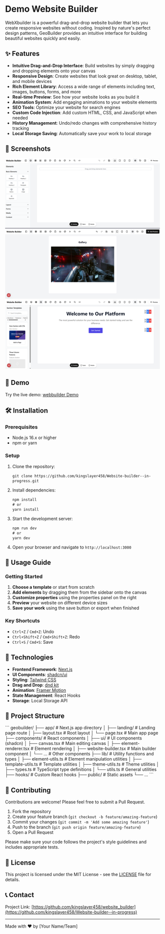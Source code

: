 # Demo Website Builder

WebXbuilder is a powerful drag-and-drop website builder that lets you create responsive websites without coding. Inspired by nature's perfect design patterns, GeoBuilder provides an intuitive interface for building beautiful websites quickly and easily.

## ✨ Features

- **Intuitive Drag-and-Drop Interface**: Build websites by simply dragging and dropping elements onto your canvas
- **Responsive Design**: Create websites that look great on desktop, tablet, and mobile devices
- **Rich Element Library**: Access a wide range of elements including text, images, buttons, forms, and more
- **Real-time Preview**: See how your website looks as you build it
- **Animation System**: Add engaging animations to your website elements
- **SEO Tools**: Optimize your website for search engines
- **Custom Code Injection**: Add custom HTML, CSS, and JavaScript when needed
- **History Management**: Undo/redo changes with comprehensive history tracking
- **Local Storage Saving**: Automatically save your work to local storage

## 📸 Screenshots

![Builder Interface](builder1.png)
![Responsive Preview](builder2.png)
![Template Selection](builder3.png)

## 🚀 Demo

Try the live demo: [webbuilder Demo](https://v0-drag-and-drop-prototype-lyart.vercel.app/)

## 🛠️ Installation

### Prerequisites

- Node.js 16.x or higher
- npm or yarn

### Setup

1. Clone the repository:
   ```
   git clone https://github.com/kingslayer458/Website-builder--in-progress.git

   ```

2. Install dependencies:
   ```
   npm install
   # or
   yarn install
   ```

3. Start the development server:
   ```
   npm run dev
   # or
   yarn dev
   ```

4. Open your browser and navigate to `http://localhost:3000`

## 📖 Usage Guide

### Getting Started

1. **Choose a template** or start from scratch
2. **Add elements** by dragging them from the sidebar onto the canvas
3. **Customize properties** using the properties panel on the right
4. **Preview** your website on different device sizes
5. **Save your work** using the save button or export when finished

### Key Shortcuts

- `Ctrl+Z` / `Cmd+Z`: Undo
- `Ctrl+Shift+Z` / `Cmd+Shift+Z`: Redo
- `Ctrl+S` / `Cmd+S`: Save

## 🔧 Technologies

- **Frontend Framework**: [Next.js](https://nextjs.org/)
- **UI Components**: [shadcn/ui](https://ui.shadcn.com/)
- **Styling**: [Tailwind CSS](https://tailwindcss.com/)
- **Drag and Drop**: [dnd kit](https://dndkit.com/)
- **Animation**: [Framer Motion](https://www.framer.com/motion/)
- **State Management**: React Hooks
- **Storage**: Local Storage API

## 📁 Project Structure

\`\`\`
geobuilder/
├── app/                  # Next.js app directory
│   ├── landing/          # Landing page route
│   ├── layout.tsx        # Root layout
│   └── page.tsx          # Main app page
├── components/           # React components
│   ├── ui/               # UI components (shadcn)
│   ├── canvas.tsx        # Main editing canvas
│   ├── element-renderer.tsx # Element rendering
│   ├── website-builder.tsx  # Main builder component
│   └── ...               # Other components
├── lib/                  # Utility functions and types
│   ├── element-utils.ts  # Element manipulation utilities
│   ├── template-utils.ts # Template utilities
│   ├── theme-utils.ts    # Theme utilities
│   ├── types.ts          # TypeScript type definitions
│   └── utils.ts          # General utilities
├── hooks/                # Custom React hooks
├── public/               # Static assets
└── ...
\`\`\`

## 👥 Contributing

Contributions are welcome! Please feel free to submit a Pull Request.

1. Fork the repository
2. Create your feature branch (`git checkout -b feature/amazing-feature`)
3. Commit your changes (`git commit -m 'Add some amazing feature'`)
4. Push to the branch (`git push origin feature/amazing-feature`)
5. Open a Pull Request

Please make sure your code follows the project's style guidelines and includes appropriate tests.

## 📄 License

This project is licensed under the MIT License - see the [LICENSE](LICENSE) file for details.

## 📞 Contact

Project Link: [https://github.com/kingslayer458/website_builder](https://github.com/kingslayer458/Website-builder--in-progress)

---

Made with ❤️ by [Your Name/Team]
